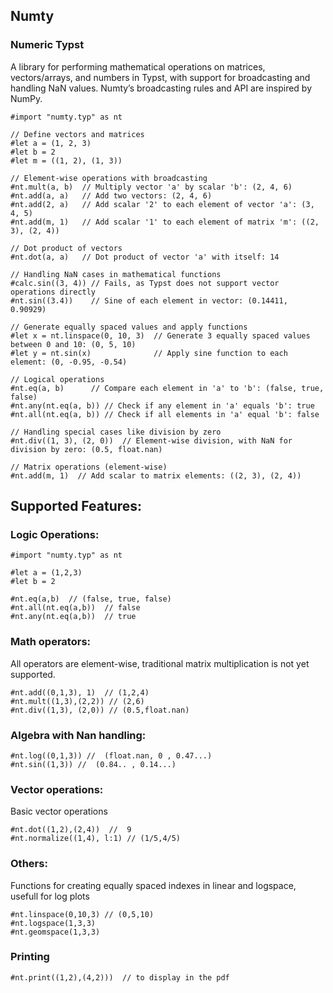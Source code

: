 ## Numty

### Numeric Typst

A library for performing mathematical operations on matrices, vectors/arrays, and numbers in Typst, with support for broadcasting and handling NaN values. Numty’s broadcasting rules and API are inspired by NumPy.

```typ
#import "numty.typ" as nt

// Define vectors and matrices
#let a = (1, 2, 3)
#let b = 2
#let m = ((1, 2), (1, 3))

// Element-wise operations with broadcasting
#nt.mult(a, b)  // Multiply vector 'a' by scalar 'b': (2, 4, 6)
#nt.add(a, a)   // Add two vectors: (2, 4, 6)
#nt.add(2, a)   // Add scalar '2' to each element of vector 'a': (3, 4, 5)
#nt.add(m, 1)   // Add scalar '1' to each element of matrix 'm': ((2, 3), (2, 4))

// Dot product of vectors
#nt.dot(a, a)   // Dot product of vector 'a' with itself: 14

// Handling NaN cases in mathematical functions
#calc.sin((3, 4)) // Fails, as Typst does not support vector operations directly
#nt.sin((3.4))    // Sine of each element in vector: (0.14411, 0.90929)

// Generate equally spaced values and apply functions
#let x = nt.linspace(0, 10, 3)  // Generate 3 equally spaced values between 0 and 10: (0, 5, 10)
#let y = nt.sin(x)              // Apply sine function to each element: (0, -0.95, -0.54)

// Logical operations
#nt.eq(a, b)      // Compare each element in 'a' to 'b': (false, true, false)
#nt.any(nt.eq(a, b)) // Check if any element in 'a' equals 'b': true
#nt.all(nt.eq(a, b)) // Check if all elements in 'a' equal 'b': false

// Handling special cases like division by zero
#nt.div((1, 3), (2, 0))  // Element-wise division, with NaN for division by zero: (0.5, float.nan)

// Matrix operations (element-wise)
#nt.add(m, 1)  // Add scalar to matrix elements: ((2, 3), (2, 4))
```

## Supported Features:

### Logic Operations:
```typ
#import "numty.typ" as nt

#let a = (1,2,3)
#let b = 2

#nt.eq(a,b)  // (false, true, false)
#nt.all(nt.eq(a,b))  // false
#nt.any(nt.eq(a,b))  // true
```

### Math operators:

All operators are element-wise, 
traditional matrix multiplication is not yet supported.

```typ
#nt.add((0,1,3), 1)  // (1,2,4)
#nt.mult((1,3),(2,2)) // (2,6)
#nt.div((1,3), (2,0)) // (0.5,float.nan)
```

### Algebra with Nan handling:

```typ
#nt.log((0,1,3)) //  (float.nan, 0 , 0.47...)
#nt.sin((1,3)) //  (0.84.. , 0.14...)
```

### Vector operations:

Basic vector operations

```typ
#nt.dot((1,2),(2,4))  //  9
#nt.normalize((1,4), l:1) // (1/5,4/5)
```

### Others:

Functions for creating equally spaced indexes in linear and logspace, usefull for log plots

```typ
#nt.linspace(0,10,3) // (0,5,10)
#nt.logspace(1,3,3)
#nt.geomspace(1,3,3) 
```

### Printing

```typ
#nt.print((1,2),(4,2)))  // to display in the pdf
```
